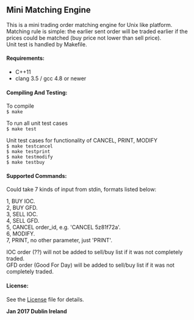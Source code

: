 ## **Mini Matching Engine**
This is a mini trading order matching engine for Unix like platform.  
Matching rule is simple: the earlier sent order will be traded earlier if the prices could be matched (buy price not lower than sell price).  
Unit test is handled by Makefile. 

#### **Requirements:**
* C++11
* clang 3.5 / gcc 4.8 or newer

#### **Compiling And Testing:**
To compile  
`$ make`

To run all unit test cases  
`$ make test`

Unit test cases for functionality of CANCEL, PRINT, MODIFY  
`$ make testcancel`  
`$ make testprint`  
`$ make testmodify`  
`$ make testbuy`  

#### **Supported Commands:**

Could take 7 kinds of input from stdin, formats listed below:

1, BUY IOC.  
2, BUY GFD.  
3, SELL IOC.  
4, SELL GFD.  
5, CANCEL order\_id, e.g. 'CANCEL 5z81f72a'.  
6, MODIFY.  
7, PRINT, no other parameter, just 'PRINT'. 

IOC order (??) will not be added to sell/buy list if it was not completely traded.  
GFD order (Good For Day) will be added to sell/buy list if it was not completely traded. 

#### License:
See the [License](https://github.com/luo4neck/MatchingEngine/blob/master/LICENSE) file for details. 

**Jan 2017 Dublin Ireland**
